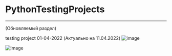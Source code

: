 # PythonTestingProjects
 
____________________________________________________________________________________________________________________________________________________________
(Обновляемый раздел)

testing project 01-04-2022 (Актуально на 11.04.2022)
![image](https://user-images.githubusercontent.com/25984324/161261996-e1a9a9ed-701a-4c3c-99c8-3bea2780f4bc.png)

![image](https://user-images.githubusercontent.com/25984324/162810541-a68dba3c-dc2d-4a80-aeee-569379205191.png)
